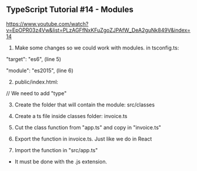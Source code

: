 ## TypeScript Tutorial #14 - Modules

https://www.youtube.com/watch?v=EpOPR03z4Vw&list=PLzAGFfNxKFuZgoZJPAfW_DeA2guNk849V&index=14

1. Make some changes so we could work with modules. in tsconfig.ts:

"target": "es6", (line 5)

"module": "es2015", (line 6)

2. public/index.html:

<script type="module" src="app.js"></script> // We need to add "type"

3. Create the folder that will contain the module:
   src/classes

4. Create a ts file inside classes folder:
   invoice.ts

5. Cut the class function from "app.ts" and copy in "invoice.ts"

6. Export the function in invoice.ts. Just like we do in React

7. Import the function in "src/app.ts"

- It must be done with the .js extension.
